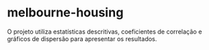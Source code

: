 # melbourne-housing
O projeto utiliza estatísticas descritivas, coeficientes de correlação e gráficos de dispersão para apresentar os resultados.
